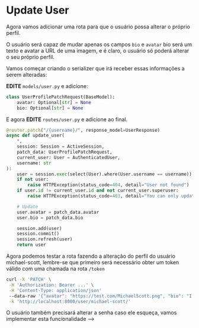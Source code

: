 # Update User

Agora vamos adicionar uma rota para que o usuário possa alterar o próprio perfil.

O usuário será capaz de mudar apenas os campos `bio` e `avatar`
bio será um texto e avatar a URL de uma imagem, e é claro, o usuário só
poderá alterar o seu próprio perfil.

Vamos começar criando o serializer que irá receber essas informações a serem alteradas:

**EDITE** `models/user.py` e adicione:

```python
class UserProfilePatchRequest(BaseModel):
    avatar: Optional[str] = None
    bio: Optional[str] = None
```

E agora **EDITE** `routes/user.py` e adicione ao final.

```python
@router.patch("/{username}/", response_model=UserResponse)
async def update_user(
    *,
    session: Session = ActiveSession,
    patch_data: UserProfilePatchRequest,
    current_user: User = AuthenticatedUser,
    username: str
):
    user = session.exec(select(User).where(User.username == username)).first()
    if not user:
        raise HTTPException(status_code=404, detail="User not found")
    if user.id != current_user.id and not current_user.superuser:
        raise HTTPException(status_code=403, detail="You can only update your own profile")

    # Update
    user.avatar = patch_data.avatar
    user.bio = patch_data.bio

    session.add(user)
    session.commit()
    session.refresh(user)
    return user
```

Agora podemos testar a rota fazendo a alteração do perfil do usuário michael-scott, lembre-se que primeiro
será necessário obter um token válido com uma chamada na rota `/token`

```bash
curl -X 'PATCH' \
 -H 'Authorization: Bearer ...' \
 -H 'Content-Type: application/json'
 --data-raw '{"avatar": "https://test.com/MichaelScott.png", "bio": "I am the boss"}' \
 -k 'http://localhost:8000/user/michael-scott/'
```

O usuário também precisará alterar a senha caso ele esqueça, vamos implementar esta funcionalidade -->
